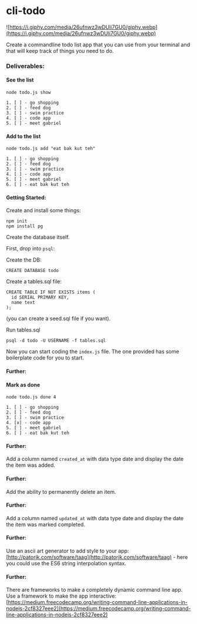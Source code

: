 # cli-todo

![https://i.giphy.com/media/26ufnwz3wDUli7GU0/giphy.webp](https://i.giphy.com/media/26ufnwz3wDUli7GU0/giphy.webp)

Create a commandline todo list app that you can use from your terminal and that will keep track of things you need to do.

### Deliverables:

#### See the list

```
node todo.js show
```

```
1. [ ] - go shopping
2. [ ] - feed dog
3. [ ] - swim practice
4. [ ] - code app
5. [ ] - meet gabriel
```

#### Add to the list

```
node todo.js add "eat bak kut teh"
```

```
1. [ ] - go shopping
2. [ ] - feed dog
3. [ ] - swim practice
4. [ ] - code app
5. [ ] - meet gabriel
6. [ ] - eat bak kut teh
```

#### Getting Started:
Create and install some things:
```
npm init
npm install pg
```

Create the database itself.

First, drop into `psql`:

Create the DB:
```
CREATE DATABASE todo
```

Create a tables.sql file:
```
CREATE TABLE IF NOT EXISTS items (
  id SERIAL PRIMARY KEY,
  name text
);
```

(you can create a seed.sql file if you want).

Run tables.sql
```
psql -d todo -U USERNAME -f tables.sql
```

Now you can start coding the `index.js` file. The one provided has some boilerplate code for you to start.

#### Further:

#### Mark as done

```
node todo.js done 4
```

```
1. [ ] - go shopping
2. [ ] - feed dog
3. [ ] - swim practice
4. [x] - code app
5. [ ] - meet gabriel
6. [ ] - eat bak kut teh
```

#### Further:
Add a column named `created_at` with data type date and display the date the item was added.

#### Further:
Add the ability to permanently delete an item.

#### Further:
Add a column named `updated_at` with data type date and display the date the item was marked completed.

#### Further:
Use an ascii art generator to add style to your app: [http://patorjk.com/software/taag](http://patorjk.com/software/taag) - here you could use the ES6 string interpolation syntax.

#### Further:
There are frameworks to make a completely dynamic command line app. Use a framework to make the app interactive: [https://medium.freecodecamp.org/writing-command-line-applications-in-nodejs-2cf8327eee2](https://medium.freecodecamp.org/writing-command-line-applications-in-nodejs-2cf8327eee2)
